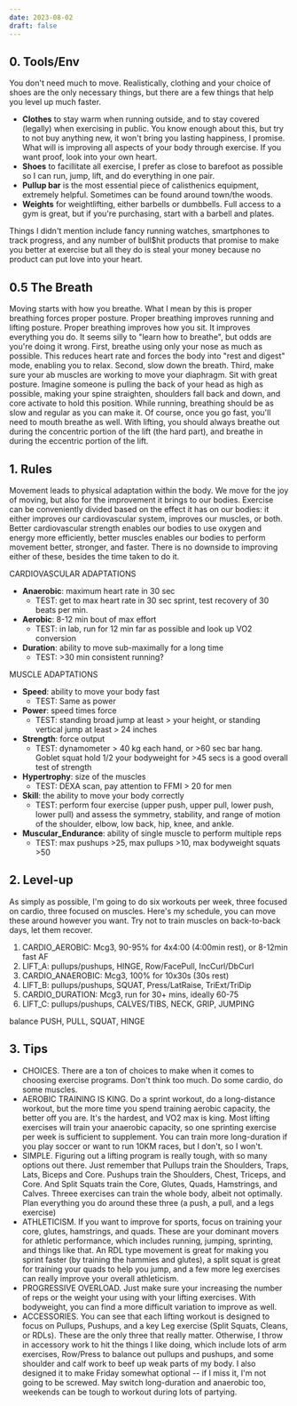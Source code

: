 ```yaml
---
date: 2023-08-02
draft: false
---
```

## 0. Tools/Env
You don't need much to move. Realistically, clothing and your choice of shoes are the only necessary things, but there are a few things that help you level up much faster.
- **Clothes** to stay warm when running outside, and to stay covered (legally) when exercising in public. You know enough about this, but try to not buy anything new, it won't bring you lasting happiness, I promise. What will is improving all aspects of your body through exercise. If you want proof, look into your own heart.
- **Shoes** to facillitate all exercise, I prefer as close to barefoot as possible so I can run, jump, lift, and do everything in one pair.
- **Pullup bar** is the most essential piece of calisthenics equipment, extremely helpful. Sometimes can be found around town/the woods.
- **Weights** for weightlifting, either barbells or dumbbells. Full access to a gym is great, but if you're purchasing, start with a barbell and plates.

Things I didn't mention include fancy running watches, smartphones to track progress, and any number of bull$hit products that promise to make you better at exercise but all they do is steal your money because no product can put love into your heart.

## 0.5 The Breath
Moving starts with how you breathe. What I mean by this is proper breathing forces proper posture. Proper breathing improves running and lifting posture. Proper breathing improves how you sit. It improves everything you do. It seems silly to "learn how to breathe", but odds are you're doing it wrong. First, breathe using only your nose as much as possible. This reduces heart rate and forces the body into "rest and digest" mode, enabling you to relax. Second, slow down the breath. Third, make sure your ab muscles are working to move your diaphragm. Sit with great posture. Imagine someone is pulling the back of your head as high as possible, making your spine straighten, shoulders fall back and down, and core activate to hold this position. While running, breathing should be as slow and regular as you can make it. Of course, once you go fast, you'll need to mouth breathe as well. With lifting, you should always breathe out during the concentric portion of the lift (the hard part), and breathe in during the eccentric portion of the lift.

## 1. Rules
Movement leads to physical adaptation within the body. We move for the joy of moving, but also for the improvement it brings to our bodies. Exercise can be conveniently divided based on the effect it has on our bodies: it either improves our cardiovascular system, improves our muscles, or both. Better cardiovascular strength enables our bodies to use oxygen and energy more efficiently, better muscles enables our bodies to perform movement better, stronger, and faster. There is no downside to improving either of these, besides the time taken to do it.

CARDIOVASCULAR ADAPTATIONS
- **Anaerobic**: maximum heart rate in 30 sec
	- TEST: get to max heart rate in 30 sec sprint, test recovery of 30 beats per min.
- **Aerobic**: 8-12 min bout of max effort
	- TEST: in lab, run for 12 min far as possible and look up VO2 conversion
- **Duration**: ability to move sub-maximally for a long time
	- TEST: >30 min consistent running?

MUSCLE ADAPTATIONS
- **Speed**: ability to move your body fast
	- TEST: Same as power
- **Power**: speed times force
	- TEST: standing broad jump at least > your height, or standing vertical jump at least > 24 inches
- **Strength**: force output
	- TEST: dynamometer > 40 kg each hand, or >60 sec bar hang. Goblet squat hold 1/2 your bodyweight for >45 secs is a good overall test of strength
- **Hypertrophy**: size of the muscles
	- TEST: DEXA scan, pay attention to FFMI > 20 for men
- **Skill**: the ability to move your body correctly
	- TEST: perform four exercise (upper push, upper pull, lower push, lower pull) and assess the symmetry, stability, and range of motion of the shoulder, elbow, low back, hip, knee, and ankle.
- **Muscular_Endurance**: ability of single muscle to perform multiple reps
	- TEST: max pushups >25, max pullups >10, max bodyweight squats >50

## 2. Level-up
As simply as possible, I'm going to do six workouts per week, three focused on cardio, three focused on muscles. Here's my schedule, you can move these around however you want. Try not to train muscles on back-to-back days, let them recover.
1. CARDIO_AEROBIC: Mcg3, 90-95% for 4x4:00 (4:00min rest), or 8-12min fast AF
2. LIFT_A: pullups/pushups, HINGE, Row/FacePull, IncCurl/DbCurl
3. CARDIO_ANAEROBIC: Mcg3, 100% for 10x30s (30s rest)
4. LIFT_B: pullups/pushups, SQUAT, Press/LatRaise, TriExt/TriDip
5. CARDIO_DURATION: Mcg3, run for 30+ mins, ideally 60-75
6. LIFT_C: pullups/pushups, CALVES/TIBS, NECK, GRIP, JUMPING

balance PUSH, PULL, SQUAT, HINGE

## 3. Tips
- CHOICES. There are a ton of choices to make when it comes to choosing exercise programs. Don't think too much. Do some cardio, do some muscles.
- AEROBIC TRAINING IS KING. Do a sprint workout, do a long-distance workout, but the more time you spend training aerobic capacity, the better off you are. It's the hardest, and VO2 max is king. Most lifting exercises will train your anaerobic capacity, so one sprinting exercise per week is sufficient to supplement. You can train more long-duration if you play soccer or want to run 10KM races, but I don't, so I won't.
- SIMPLE. Figuring out a lifting program is really tough, with so many options out there. Just remember that Pullups train the Shoulders, Traps, Lats, Biceps and Core. Pushups train the Shoulders, Chest, Triceps, and Core. And Split Squats train the Core, Glutes, Quads, Hamstrings, and Calves. Threee exercises can train the whole body, albeit not optimally. Plan everything you do around these three (a push, a pull, and a legs exercise)
- ATHLETICISM. If you want to improve for sports, focus on training your core, glutes, hamstrings, and quads. These are your dominant movers for athletic performance, which includes running, jumping, sprinting, and things like that. An RDL type movement is great for making you sprint faster (by training the hammies and glutes), a split squat is great for training your quads to help you jump, and a few more leg exercises can really improve your overall athleticism.
- PROGRESSIVE OVERLOAD. Just make sure your increasing the number of reps or the weight your using with your lifting exercises. With bodyweight, you can find a more difficult variation to improve as well.
- ACCESSORIES. You can see that each lifting workout is designed to focus on Pullups, Pushups, and a key Leg exercise (Split Squats, Cleans, or RDLs). These are the only three that really matter. Otherwise, I throw in accessory work to hit the things I like doing, which include lots of arm exercises, Row/Press to balance out pullups and pushups, and some shoulder and calf work to beef up weak parts of my body. I also designed it to make Friday somewhat optional -- if I miss it, I'm not going to be screwed. May switch long-duration and anaerobic too, weekends can be tough to workout during lots of partying.

